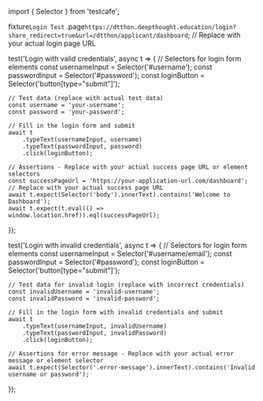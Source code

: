 import { Selector } from 'testcafe';

fixture`Login Test`
    .page`https://dtthon.deepthought.education/login?share_redirect=true&url=/dtthon/applicant/dashboard`; // Replace with your actual login page URL

test('Login with valid credentials', async t => {
    // Selectors for login form elements
    const usernameInput = Selector('#username');
    const passwordInput = Selector('#password');
    const loginButton = Selector('button[type="submit"]');

    // Test data (replace with actual test data)
    const username = 'your-username';
    const password = 'your-password';

    // Fill in the login form and submit
    await t
        .typeText(usernameInput, username)
        .typeText(passwordInput, password)
        .click(loginButton);

    // Assertions - Replace with your actual success page URL or element selectors
    const successPageUrl = 'https://your-application-url.com/dashboard'; // Replace with your actual success page URL
    await t.expect(Selector('body').innerText).contains('Welcome to Dashboard');
    await t.expect(t.eval(() => window.location.href)).eql(successPageUrl);
});

test('Login with invalid credentials', async t => {
    // Selectors for login form elements
    const usernameInput = Selector('#username/email');
    const passwordInput = Selector('#password');
    const loginButton = Selector('button[type="submit"]');

    // Test data for invalid login (replace with incorrect credentials)
    const invalidUsername = 'invalid-username';
    const invalidPassword = 'invalid-password';

    // Fill in the login form with invalid credentials and submit
    await t
        .typeText(usernameInput, invalidUsername)
        .typeText(passwordInput, invalidPassword)
        .click(loginButton);

    // Assertions for error message - Replace with your actual error message or element selector
    await t.expect(Selector('.error-message').innerText).contains('Invalid username or password');
});
